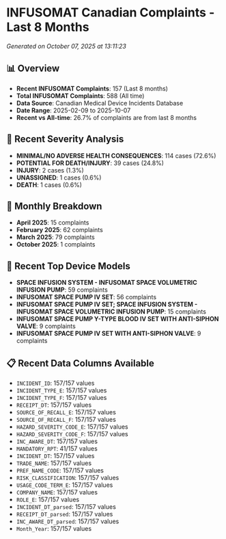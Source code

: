 # INFUSOMAT Canadian Complaints - Last 8 Months
*Generated on October 07, 2025 at 13:11:23*

## 📊 Overview
- **Recent INFUSOMAT Complaints**: 157 (Last 8 months)
- **Total INFUSOMAT Complaints**: 588 (All time)
- **Data Source**: Canadian Medical Device Incidents Database
- **Date Range**: 2025-02-09 to 2025-10-07
- **Recent vs All-time**: 26.7% of complaints are from last 8 months

## 🚨 Recent Severity Analysis
- **MINIMAL/NO ADVERSE HEALTH CONSEQUENCES**: 114 cases (72.6%)
- **POTENTIAL FOR DEATH/INJURY**: 39 cases (24.8%)
- **INJURY**: 2 cases (1.3%)
- **UNASSIGNED**: 1 cases (0.6%)
- **DEATH**: 1 cases (0.6%)

## 📅 Monthly Breakdown
- **April 2025**: 15 complaints
- **February 2025**: 62 complaints
- **March 2025**: 79 complaints
- **October 2025**: 1 complaints

## 🔧 Recent Top Device Models
- **SPACE INFUSION SYSTEM - INFUSOMAT SPACE VOLUMETRIC INFUSION PUMP**: 59 complaints
- **INFUSOMAT SPACE PUMP IV SET**: 56 complaints
- **INFUSOMAT SPACE PUMP IV SET; SPACE INFUSION SYSTEM - INFUSOMAT SPACE VOLUMETRIC INFUSION PUMP**: 15 complaints
- **INFUSOMAT SPACE PUMP Y-TYPE BLOOD IV SET WITH ANTI-SIPHON VALVE**: 9 complaints
- **INFUSOMAT SPACE PUMP IV SET WITH ANTI-SIPHON VALVE**: 9 complaints

## 📋 Recent Data Columns Available
- `INCIDENT_ID`: 157/157 values
- `INCIDENT_TYPE_E`: 157/157 values
- `INCIDENT_TYPE_F`: 157/157 values
- `RECEIPT_DT`: 157/157 values
- `SOURCE_OF_RECALL_E`: 157/157 values
- `SOURCE_OF_RECALL_F`: 157/157 values
- `HAZARD_SEVERITY_CODE_E`: 157/157 values
- `HAZARD_SEVERITY_CODE_F`: 157/157 values
- `INC_AWARE_DT`: 157/157 values
- `MANDATORY_RPT`: 41/157 values
- `INCIDENT_DT`: 157/157 values
- `TRADE_NAME`: 157/157 values
- `PREF_NAME_CODE`: 157/157 values
- `RISK_CLASSIFICATION`: 157/157 values
- `USAGE_CODE_TERM_E`: 157/157 values
- `COMPANY_NAME`: 157/157 values
- `ROLE_E`: 157/157 values
- `INCIDENT_DT_parsed`: 157/157 values
- `RECEIPT_DT_parsed`: 157/157 values
- `INC_AWARE_DT_parsed`: 157/157 values
- `Month_Year`: 157/157 values

